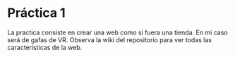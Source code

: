  # Práctica 1
 La practica consiste en crear una web como si fuera una tienda. En mi caso será de gafas de VR.
 Observa la wiki del repositorio para ver todas las características de la web.
